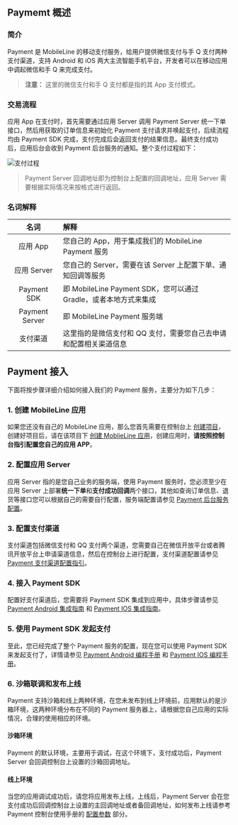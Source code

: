 
## Paymemt 概述

### 简介

Payment 是 MobileLine 的移动支付服务，给用户提供微信支付与手 Q 支付两种支付渠道，支持 Android 和 iOS 两大主流智能手机平台，开发者可以在移动应用中调起微信和手 Q 来完成支付。

> **注意：**
> 这里的微信支付和手 Q 支付都是指的其 App 支付模式。

### 交易流程

应用 App 在支付时，首先需要通过应用 Server 调用 Payment Server 统一下单接口，然后用获取的订单信息来初始化 Payment 支付请求并唤起支付，后续流程均由 Payment SDK 完成，支付完成后会返回支付的结果信息。最终支付成功后，应用后台会收到 Payment 后台服务的通知。整个支付过程如下：

![支付过程](http://tacimg-1253960454.cos.ap-guangzhou.myqcloud.com/guides/payment/payment%E6%95%B4%E4%BD%93%E6%B5%81%E7%A8%8B.png)

> Payment Server 回调地址即为控制台上配置的回调地址，应用 Server 需要根据实际情况来按格式进行返回。

### 名词解释

|名词|解释|
|:--:|:--|
|应用 App| 您自己的 App，用于集成我们的 MobileLine Payment 服务|
|应用 Server|您自己的 Server，需要在该 Server 上配置下单、通知回调等服务|
|Payment SDK|即 MobileLine Payment SDK，您可以通过 Gradle，或者本地方式来集成|
|Payment Server|即 MobileLine Payment 服务端|
|支付渠道|这里指的是微信支付和 QQ 支付，需要您自己去申请和配置相关渠道信息|

## Payment 接入

下面将按步骤详细介绍如何接入我们的 Payment 服务，主要分为如下几步：

### 1. 创建 MobileLine 应用

如果您还没有自己的 MobileLine 应用，那么您首先需要在控制台上 [创建项目](/document/product/666/14836)，创建好项目后，请在该项目下 [创建 MoblieLine 应用](/document/product/666/14835)，创建应用时，**请按照控制台指引配置您自己的应用 APP**。

### 2. 配置应用 Server

应用 Server 指的是您自己业务的服务端，使用 Payment 服务时，您必须至少在应用 Server 上部署**统一下单**和**支付成功回调**两个接口，其他如查询订单信息、退货等接口您可以根据自己的需要自行配置，服务端配置请参见 [Payment 后台服务配置](/document/product/666/14600)。

### 3. 配置支付渠道

支付渠道包括微信支付和 QQ 支付两个渠道，您需要自己在微信开放平台或者腾讯开放平台上申请渠道信息，然后在控制台上进行配置，支付渠道配置请参见 [Payment 支付渠道配置指引](/document/product/666/14599)。

### 4. 接入 Payment SDK

配置好支付渠道后，您需要将 Payment SDK 集成到应用中，具体步骤请参见 [Payment Android 集成指南](/document/product/666/14593) 和 [Payment IOS 集成指南](/document/product/666/14614)。

### 5. 使用 Payment SDK 发起支付

至此，您已经完成了整个 Payment 服务的配置，现在您可以使用 Payment SDK 来发起支付了，详情请参见 [Payment Android 编程手册](/document/product/666/14594) 和 [Payment IOS 编程手册](/document/product/666/14613)。

### 6. 沙箱联调和发布上线

Payment 支持沙箱和线上两种环境，在您未发布到线上环境前，应用默认的是沙箱环境，这两种环境分布在不同的 Payment 服务器上，请根据您自己应用的实际情况，合理的使用相应的环境。

#### 沙箱环境

Payment 的默认环境，主要用于调试，在这个环境下，支付成功后，Payment Server 会回调控制台上设置的沙箱回调地址。

#### 线上环境

当您的应用调试成功后，请您将应用发布上线，上线后，Payment Server 会在您支付成功后回调控制台上设置的主回调地址或者备回调地址，如何发布上线请参考 Payment 控制台使用手册的 [配置参数](/document/product/666/14838) 部分。



